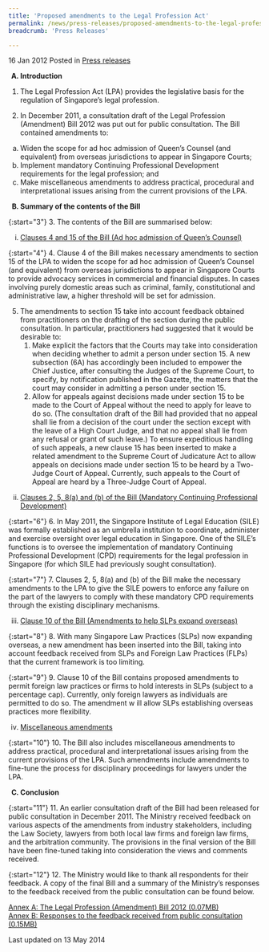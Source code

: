 ```yaml
---
title: 'Proposed amendments to the Legal Profession Act'
permalink: /news/press-releases/proposed-amendments-to-the-legal-profession-act
breadcrumb: 'Press Releases'

---
```




16 Jan 2012 Posted in [Press releases](/news/press-releases)

<ol style="list-style-type: upper-alpha; font-weight: bold;">
<li>Introduction</li>
</ol>


1. The Legal Profession Act (LPA) provides the legislative basis for the regulation of Singapore’s legal profession.
 
2. In December 2011, a consultation draft of the Legal Profession (Amendment) Bill 2012 was put out for public consultation. The Bill contained amendments to:

<ol style="list-style-type: lower-alpha;">

<li>Widen the scope for ad hoc admission of Queen’s Counsel (and equivalent) from overseas jurisdictions to appear in Singapore Courts;</li>
 
<li>Implement mandatory Continuing Professional Development requirements for the legal profession; and </li>
 
<li>Make miscellaneous amendments to address practical, procedural and interpretational issues arising from the current provisions of the LPA.</li>



</ol>

<ol start="2" style="list-style-type: upper-alpha; font-weight: bold;">
<li>Summary of the contents of the Bill</li>
</ol>


{:start="3"}
3. The contents of the Bill are summarised below:

<ol style="list-style-type: lower-roman">

<li><u>Clauses 4 and 15 of the Bill (Ad hoc admission of Queen’s Counsel)</u></li>




</ol>

{:start="4"}
4. Clause 4 of the Bill makes necessary amendments to section 15 of the LPA to widen the scope for ad hoc admission of Queen’s Counsel (and equivalent) from overseas jurisdictions to appear in Singapore Courts to provide advocacy services in commercial and financial disputes. In cases involving purely domestic areas such as criminal, family, constitutional and administrative law, a higher threshold will be set for admission.

<ol start="5">
<li>The amendments to section 15 take into account feedback obtained from practitioners on the drafting of the section during the public consultation. In particular, practitioners had suggested that it would be desirable to: 

<ol>
<li>Make explicit the factors that the Courts may take into consideration when deciding whether to admit a person under section 15. A new subsection (6A) has accordingly been included to empower the Chief Justice, after consulting the Judges of the Supreme Court, to specify, by notification published in the Gazette, the matters that the court may consider in admitting a person under section 15.</li>
<li>Allow for appeals against decisions made under section 15 to be made to the Court of Appeal without the need to apply for leave to do so. (The consultation draft of the Bill had provided that no appeal shall lie from a decision of the court under the section except with the leave of a High Court Judge, and that no appeal shall lie from any refusal or grant of such leave.) To ensure expeditious handling of such appeals, a new clause 15 has been inserted to make a related amendment to the Supreme Court of Judicature Act to allow appeals on decisions made under section 15 to be heard by a Two-Judge Court of Appeal. Currently, such appeals to the Court of Appeal are heard by a Three-Judge Court of Appeal. </li>
</ol>

</li>

</ol>

<ol start="2" style="list-style-type: lower-roman;">
 <li><u>Clauses 2, 5, 8(a) and (b) of the Bill (Mandatory Continuing Professional Development)</u></li>
</ol>


{:start="6"}
6. In May 2011, the Singapore Institute of Legal Education (SILE) was formally established as an umbrella institution to coordinate, administer and exercise oversight over legal education in Singapore. One of the SILE’s functions is to oversee the implementation of mandatory Continuing Professional Development (CPD) requirements for the legal profession in Singapore (for which SILE had previously sought consultation).


{:start="7"}
7. Clauses 2, 5, 8(a) and (b) of the Bill make the necessary amendments to the LPA to give the SILE powers to enforce any failure on the part of the lawyers to comply with these mandatory CPD requirements through the existing disciplinary mechanisms.


<ol start="3" style="list-style-type: lower-roman;">
 <li><u>Clause 10 of the Bill (Amendments to help SLPs expand overseas)</u></li>
</ol>

{:start="8"}
8. With many Singapore Law Practices (SLPs) now expanding overseas, a new amendment has been inserted into the Bill, taking into account feedback received from SLPs and Foreign Law Practices (FLPs) that the current framework is too limiting. 

{:start="9"}
9. Clause 10 of the Bill contains proposed amendments to permit foreign law practices or firms to hold interests in SLPs (subject to a percentage cap). Currently, only foreign lawyers as individuals are permitted to do so. The amendment w ill allow SLPs establishing overseas practices more flexibility.


<ol start="4" style="list-style-type: lower-roman;">
 <li><u>Miscellaneous amendments</u></li>
</ol>

{:start="10"}
10. The Bill also includes miscellaneous amendments to address practical, procedural and interpretational issues arising from the current provisions of the LPA. Such amendments include amendments to fine-tune the process for disciplinary proceedings for lawyers under the LPA.


<ol start="3" style="list-style-type: upper-alpha; font-weight: bold;">
<li>Conclusion</li>
</ol>


{:start="11"}
11. An earlier consultation draft of the Bill had been released for public consultation in December 2011. The Ministry received feedback on various aspects of the amendments from industry stakeholders, including the Law Society, lawyers from both local law firms and foreign law firms, and the arbitration community. The provisions in the final version of the Bill have been fine-tuned taking into consideration the views and comments received.
 
{:start="12"}
12. The Ministry would like to thank all respondents for their feedback. A copy of the final Bill and a summary of the Ministry’s responses to the feedback received from the public consultation can be found below. 


[Annex A: The Legal Profession (Amendment) Bill 2012 (0.07MB)](/files/news/press-releases/2012/01/linkclick337c.pdf)    
[Annex B: Responses to the feedback received from public consultation (0.15MB)](/files/news/press-releases/2012/01/linkclick6061.pdf)


<p class="right-side-updated">Last updated on 13 May 2014</p>

